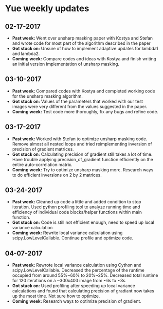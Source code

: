 # Yue weekly updates

## 02-17-2017

- **Past week:** Went over unsharp masking paper with Kostya and Stefan and wrote code for most part of the algorithm described in the paper 
- **Got stuck on:** Unsure of how to implement adaptive updates for lambda1 and lambda2.
- **Coming week:** Compare codes and ideas with Kostya and finish writing an initial version implementation of unsharp masking. 

## 03-10-2017

- **Past week:** Compared codes with Kostya and completed working code for the unsharp masking algorithm.
- **Got stuck on:** Values of the parameters that worked with our test images were very different from the values suggested in the paper. 
- **Coming week:** Test code more thoroughly, fix any bugs and refine code.

## 03-17-2017

- **Past week:** Worked with Stefan to optimize unsharp masking code. Remove almost all nested loops and tried reimplementing inversion of precision of gradient matrices.
- **Got stuck on:** Calculating precision of gradient still takes a lot of time. Have trouble applying precision_of_gradient function efficiently on the entire auto-correlation matrix.
- **Coming week:** Try to optimize unsharp masking more. Research ways to do efficient inversions on 2 by 2 matrices.

## 03-24-2017

- **Past week:** Cleaned up code a little and added condition to stop iteration. Used python profiling tool to analyze running time and efficiency of individual code blocks/helper functions within main function.
- **Got stuck on:** Code is still not efficient enough, need to speed up local variance calculation
- **Coming week:** Rewrite local variance calculation using scipy.LowLevelCallable. Continue profile and optimize code.

## 04-07-2017
- **Past week:** Rewrote local variance calculation using Cython and scipy.LowLevelCallable. Decreased the percentage of the runtime occupied from around 55%~60% to 20%~25%. Decreased total runtime for 120 iterations on a ~300x400 image from ~6s to ~3s.
- **Got stuck on:** Used profiling after speeding up local variance calculations and found that calculating precision of gradiant now takes up the most time. Not sure how to optimize.
- **Coming week:** Research ways to optimize precision of gradient.
